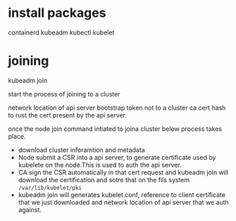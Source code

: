 # install packages

containerd
kubeadm
kubectl
kubelet

# joining

kubeadm join

start the process of joining to a cluster

network location of api server
bootstrap token not to a cluster
ca cert hash to rust the cert present by the api server. 

once the node join command intiated to joina cluster below process takes place.

* download cluster inforamtion and metadata
*  Node submit a CSR into a api server, to generate certificate used by kubelete on the node.This is used to auth the api server.
*  CA sign the CSR automatically in that cert request and kubeadm join will download the certification and sotre that on the  fils system `/var/lib/kubelet/pki` 
*  kubeadm join will generates kubelet.conf, reference to client certificate that we just downloaded and network location of api server that we auth against.
 
